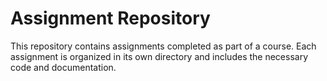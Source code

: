 # Assignment Repository
This repository contains assignments completed as part of a course. Each assignment is organized in its own directory and includes the necessary code and documentation.
